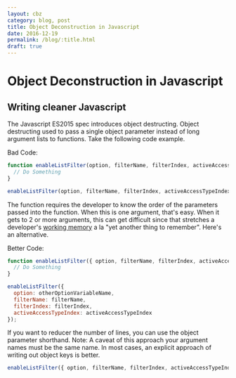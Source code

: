 ```yaml
---
layout: cbz
category: blog, post
title: Object Deconstruction in Javascript 
date: 2016-12-19
permalink: /blog/:title.html
draft: true
---
```


# Object Deconstruction in Javascript

## Writing cleaner Javascript

The Javascript ES2015 spec introduces object destructing. Object destructing used to pass a single object parameter instead of long argument lists to functions. Take the following code example.

Bad Code:  

```js
function enableListFilter(option, filterName, filterIndex, activeAccessTypeIndex) {
  // Do Something
}

enableListFilter(option, filterName, filterIndex, activeAccessTypeIndex);
```

The function requires the developer to know the order of the parameters passed into the function. 
When this is one argument, that's easy. 
When it gets to 2 or more arguments, this can get difficult since that stretches a developer's [working memory](https://www.ncbi.nlm.nih.gov/pmc/articles/PMC2657600/) a la "yet another thing to remember".
Here's an alternative. 

Better Code:  

```js
function enableListFilter({ option, filterName, filterIndex, activeAccessTypeIndex }) {
  // Do Something
}

enableListFilter({
  option: otherOptionVariableName,
  filterName: filterName,
  filterIndex: filterIndex,
  activeAccessTypeIndex: activeAccessTypeIndex
});
```

If you want to reducer the number of lines, you can use the object parameter shorthand.
Note: A caveat of this approach your argument names must be the same name. 
In most cases, an explicit approach of writing out object keys is better.

```js
enableListFilter({ option, filterName, filterIndex, activeAccessTypeIndex });
```

